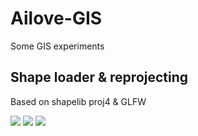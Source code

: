 Ailove-GIS
==========

Some GIS experiments

Shape loader & reprojecting
---------------------------

Based on shapelib proj4 & GLFW

<img src="https://raw.github.com/ailove-lab/Ailove-GIS/reproject/doc/001.png" with="640px">
<img src="https://raw.github.com/ailove-lab/Ailove-GIS/reproject/doc/002.png" with="640px">
<img src="https://raw.github.com/ailove-lab/Ailove-GIS/reproject/doc/003.png" with="640px">

